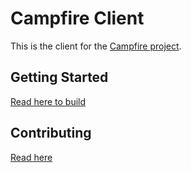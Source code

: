 # Campfire Client

This is the client for the [Campfire project](https://github.com/rflare/campfire.git).

## Getting Started

[Read here to build](./BUILD.md)

## Contributing

[Read here](./CONTRIBUTING.md)
